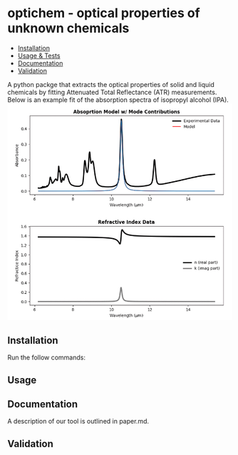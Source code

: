 # optichem - optical properties of unknown chemicals

<!--ts-->
   * [Installation](#installation)
   * [Usage & Tests](#usage)
   * [Documentation](#Documentation)
   * [Validation](#Validation)
<!--te-->

A python packge that extracts the optical properties of solid and liquid chemicals by fitting Attenuated Total Reflectance (ATR) measurements. Below is an example fit of the absorption spectra of isopropyl alcohol (IPA). 
<img src="model_fit.gif">



## Installation
Run the follow commands:

## Usage

## Documentation
A description of our tool is outlined in paper.md. 

## Validation


